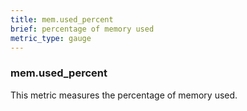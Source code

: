 ```yaml
---
title: mem.used_percent
brief: percentage of memory used
metric_type: gauge
---
```

### mem.used_percent

This metric measures the percentage of memory used.
